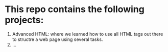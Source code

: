 # This repo contains the following projects:
1. Advanced HTML: where we learned how to use all HTML tags out there to structre a web page using several tasks.
2. ...
